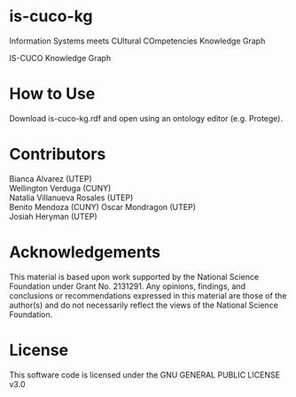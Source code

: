 # is-cuco-kg
Information Systems meets CUltural COmpetencies Knowledge Graph

IS-CUCO Knowledge Graph 

# How to Use
Download is-cuco-kg.rdf and open using an ontology editor (e.g. Protege).

# Contributors
Bianca Alvarez (UTEP)   
Wellington Verduga (CUNY)   
Natalia Villanueva Rosales (UTEP)   
Benito Mendoza (CUNY)
Oscar Mondragon (UTEP)   
Josiah Heryman (UTEP)   

# Acknowledgements
This material is based upon work supported by the National Science Foundation under Grant No. 2131291. Any opinions, findings, and conclusions or recommendations expressed in this material are those of the author(s) and do not necessarily reflect the views of the National Science Foundation.

# License 
This software code is licensed under the GNU GENERAL PUBLIC LICENSE v3.0 



